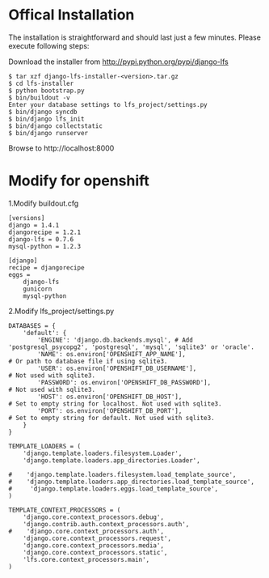 Offical Installation
=======================
The installation is straightforward and should last just a few minutes. Please execute following steps:

Download the installer from http://pypi.python.org/pypi/django-lfs

    $ tar xzf django-lfs-installer-<version>.tar.gz
    $ cd lfs-installer
    $ python bootstrap.py
    $ bin/buildout -v
    Enter your database settings to lfs_project/settings.py
    $ bin/django syncdb
    $ bin/django lfs_init
    $ bin/django collectstatic
    $ bin/django runserver

Browse to http://localhost:8000


Modify for openshift
=======================

1.Modify buildout.cfg

    [versions]
    django = 1.4.1
    djangorecipe = 1.2.1
    django-lfs = 0.7.6
    mysql-python = 1.2.3

    [django]
    recipe = djangorecipe
    eggs =
        django-lfs
        gunicorn
        mysql-python

2.Modify lfs_project/settings.py

    DATABASES = {
        'default': {
            'ENGINE': 'django.db.backends.mysql', # Add 'postgresql_psycopg2', 'postgresql', 'mysql', 'sqlite3' or 'oracle'.
            'NAME': os.environ['OPENSHIFT_APP_NAME'],                      # Or path to database file if using sqlite3.
            'USER': os.environ['OPENSHIFT_DB_USERNAME'],                      # Not used with sqlite3.
            'PASSWORD': os.environ['OPENSHIFT_DB_PASSWORD'],                  # Not used with sqlite3.
            'HOST': os.environ['OPENSHIFT_DB_HOST'],                      # Set to empty string for localhost. Not used with sqlite3.
            'PORT': os.environ['OPENSHIFT_DB_PORT'],                      # Set to empty string for default. Not used with sqlite3.
        }
    }

    TEMPLATE_LOADERS = (
        'django.template.loaders.filesystem.Loader',
        'django.template.loaders.app_directories.Loader',

    #    'django.template.loaders.filesystem.load_template_source',
    #    'django.template.loaders.app_directories.load_template_source',
    #     'django.template.loaders.eggs.load_template_source',
    )

    TEMPLATE_CONTEXT_PROCESSORS = (
        'django.core.context_processors.debug',
        'django.contrib.auth.context_processors.auth',
    #    'django.core.context_processors.auth',
        'django.core.context_processors.request',
        'django.core.context_processors.media',
        'django.core.context_processors.static',
        'lfs.core.context_processors.main',
    )